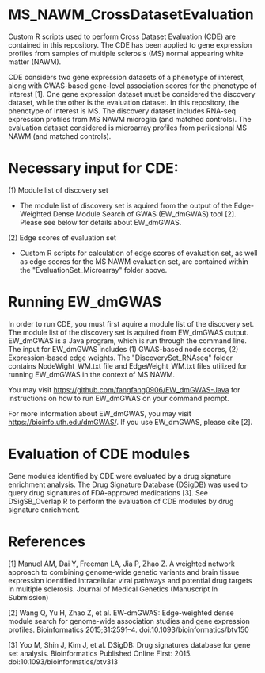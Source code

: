 # MS_NAWM_CrossDatasetEvaluation
Custom R scripts used to perform Cross Dataset Evaluation (CDE) are contained in this repository. The CDE has been applied to gene expression profiles from samples of multiple sclerosis (MS) normal appearing white matter (NAWM). 

CDE considers two gene expression datasets of a phenotype of interest, along with GWAS-based gene-level association scores for the phenotype of interest [1]. One gene expression dataset must be considered the discovery dataset, while the other is the evaluation dataset. In this repository, the phenotype of interest is MS. The discovery dataset includes RNA-seq expression profiles from MS NAWM microglia (and matched controls). The evaluation dataset considered is microarray profiles from perilesional MS NAWM (and matched controls).

# Necessary input for CDE: 
(1) Module list of discovery set
* The module list of discovery set is aquired from the output of the Edge-Weighted Dense Module Search of GWAS (EW_dmGWAS) tool [2]. Please see below for details about EW_dmGWAS.

(2) Edge scores of evaluation set
* Custom R scripts for calculation of edge scores of evaluation set, as well as edge scores for the MS NAWM evaluation set, are contained within the "EvaluationSet_Microarray" folder above.

# Running EW_dmGWAS
In order to run CDE, you must first aquire a module list of the discovery set. The module list of the discovery set is aquired from EW_dmGWAS output. EW_dmGWAS is a Java program, which is run through the command line. The input for EW_dmGWAS includes (1) GWAS-based node scores, (2) Expression-based edge weights. The "DiscoverySet_RNAseq" folder contains NodeWight_WM.txt file and EdgeWeight_WM.txt files utilized for running EW_dmGWAS in the context of MS NAWM.

You may visit https://github.com/fangfang0906/EW_dmGWAS-Java for instructions on how to run EW_dmGWAS on your command prompt.

For more information about EW_dmGWAS, you may visit https://bioinfo.uth.edu/dmGWAS/. If you use EW_dmGWAS, please cite [2].

# Evaluation of CDE modules
Gene modules identified by CDE were evaluated by a drug signature enrichment analysis. The Drug Signature Database (DSigDB) was used to query drug signatures of FDA-approved medications [3]. See DSigSB_Overlap.R to perform the evaluation of CDE modules by drug signature enrichment.

# References
[1] Manuel AM, Dai Y, Freeman LA, Jia P, Zhao Z. A weighted network approach to combining genome-wide genetic variants and brain tissue expression identified intracellular viral pathways and potential drug targets in multiple sclerosis. Journal of Medical Genetics (Manuscript In Submission)

[2] Wang Q, Yu H, Zhao Z, et al. EW-dmGWAS: Edge-weighted dense module search for genome-wide association studies and gene expression profiles. Bioinformatics 2015;31:2591–4. doi:10.1093/bioinformatics/btv150

[3] Yoo M, Shin J, Kim J, et al. DSigDB: Drug signatures database for gene set analysis. Bioinformatics Published Online First: 2015. doi:10.1093/bioinformatics/btv313
